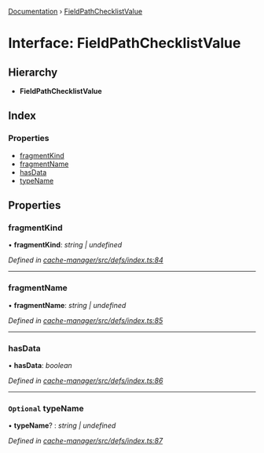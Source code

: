 [Documentation](../README.md) › [FieldPathChecklistValue](fieldpathchecklistvalue.md)

# Interface: FieldPathChecklistValue

## Hierarchy

* **FieldPathChecklistValue**

## Index

### Properties

* [fragmentKind](fieldpathchecklistvalue.md#fragmentkind)
* [fragmentName](fieldpathchecklistvalue.md#fragmentname)
* [hasData](fieldpathchecklistvalue.md#hasdata)
* [typeName](fieldpathchecklistvalue.md#optional-typename)

## Properties

###  fragmentKind

• **fragmentKind**: *string | undefined*

*Defined in [cache-manager/src/defs/index.ts:84](https://github.com/badbatch/graphql-box/blob/fe1f2e5/packages/cache-manager/src/defs/index.ts#L84)*

___

###  fragmentName

• **fragmentName**: *string | undefined*

*Defined in [cache-manager/src/defs/index.ts:85](https://github.com/badbatch/graphql-box/blob/fe1f2e5/packages/cache-manager/src/defs/index.ts#L85)*

___

###  hasData

• **hasData**: *boolean*

*Defined in [cache-manager/src/defs/index.ts:86](https://github.com/badbatch/graphql-box/blob/fe1f2e5/packages/cache-manager/src/defs/index.ts#L86)*

___

### `Optional` typeName

• **typeName**? : *string | undefined*

*Defined in [cache-manager/src/defs/index.ts:87](https://github.com/badbatch/graphql-box/blob/fe1f2e5/packages/cache-manager/src/defs/index.ts#L87)*
